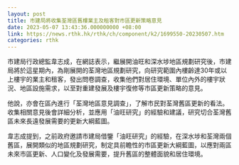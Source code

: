 ```yaml
---
layout: post
title: 市建局將收集荃灣區舊樓業主及租客對市區更新策略意見
date: 2023-05-07 13:43:36.000000000 +08:00
link: https://news.rthk.hk/rthk/ch/component/k2/1699550-20230507.htm
categories: rthk
---
```


市建局行政總監韋志成，在網誌表示，繼展開油旺和深水埗地區規劃研究後，市建局將於這星期內，為剛展開的荃灣地區規劃研究，向研究範圍內樓齡達30年或以上樓宇的業主和租客，發出問卷調查，收集他們對居住環境、單位內外的樓宇狀況、地區設施需求，以至對重建發展及樓宇復修等市區更新策略的意見。

他說，亦會在區內進行「荃灣地區意見調查」，了解市民對荃灣舊區更新的看法。收集相關意見後會詳細分析，並應用「油旺研究」的經驗和建議，研究切合荃灣舊區未來長遠發展需要的更新大綱藍圖。

韋志成提到，之前政府邀請市建局借鑒「油旺研究」的經驗，在深水埗和荃灣兩個舊區，展開類似的地區規劃研究，制定具前瞻性的市區更新大綱藍圖，以應對兩區未來市區更新、人口變化及發展需要，提升舊區的整體面貌和居住環境。
